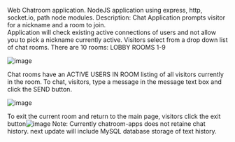 Web Chatroom application. 
NodeJS application using express, http, socket.io, path node modules.
Description:
Chat Application prompts visitor for a nickname and a room to join.  
Application will check existing active connections of users and not allow you to pick a nickname currently active.
Visitors select from a drop down list of chat rooms.  There are 10 rooms:
LOBBY
ROOMS 1-9

![image](https://github.com/glitch64/chatroom-apps/assets/6064068/e1e5b7e0-eab4-4da8-a68c-f6c183d43f3d)

Chat rooms have an ACTIVE USERS IN ROOM listing of all visitors currently in the room.
To chat, visitors, type a message in the message text box and click the SEND button.

![image](https://github.com/glitch64/chatroom-apps/assets/6064068/93cc3008-7936-4a2f-bc56-48b18a427a5a)

To exit the current room and return to the main page, visitors click the exit button![image](https://github.com/glitch64/chatroom-apps/assets/6064068/fccc3a8e-5a6d-436f-83b9-07f8a5ba99e6)
Note:  Currently chatroom-apps does not retaine chat history.  next update will include MySQL database storage of text history.






